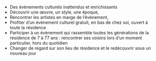 - Des évènements culturels inattendus et enrichissants
- Découvrir une œuvre, un style, une époque,
- Rencontrer les artistes en marge de l’évènement, 
- Profiter d’un évènement culturel gratuit, en bas de chez soi, ouvert à toute la résidence
- Participer à un évènement qui rassemble toutes les générations de la résidence de 7 à 77 ans : rencontrer ses voisins lors d’un moment particulier, hors du quotidien
- Changer de regard sur son lieu de résidence et le redécouvrir sous un nouveau jour
